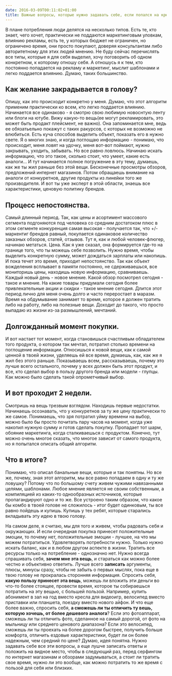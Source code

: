 ```yaml
---
date: 2016-03-09T00:11:02+01:00
title: Важные вопросы, которые нужно задавать себе, если попался на крючек рекламы.
---
```


В плане потребления люди делятся на несколько типов. Есть те, кто знает, чего хочет, практически не поддаются маркетинговым уловкам, влиянию рекламы, есть те, у которых бюджет не ограничен, но ограничено время, они просто покупают, доверяя консультантам либо авторитетному для этих людей мнению. Не буду сейчас перечислять все типы, которые я для себя выделил, хочу поговорить об одном конкретном, к которому отношу себя. А отношусь я к тем, кто постоянно попадается на рекламу и маркетинг, мыслит шаблонами и легко поддается влиянию. Думаю, таких большинство.

## Как желание закрадывается в голову?

Опишу, как это происходит конкретно у меня. Думаю, что этот алгоритм применим практически ко всем, кто легко поддается влиянию.
Начинается все одинаково - я смотрю свою любимую новоснтую ленту или блоги на ютубе. Вижу какую-то вещь(ее могут рекламировать, это может быть продакт плейсмент, не важно). Она запоминается мне, ведь ее обязатьельно покажут с таких ракурсов, с которых не возможно не влюбиться. Есть куча способов выделить объект, показать его в нужно свете. Я о многих знаю, и  когда поглощаю информацию - понимаю, что происходит, меня ловят на удочку, меня вот-вот поймают, нужно закрывать, уходить, забывать. Но все равно ловлюсь. Начинаю искать информацию, что это такое, сколько стоит, что умеет, какие есть аналоги... И тут начинается полное погружение в эту тему, думаешь, как же ты жил раньше без этой вещи. Бесконечные просмотры обзоров, предложений интернет магазинов. Потом обращаешь внимание на аналоги от конкуретнов, другие продукты из линейки того же производителя. И вот ты уже эксперт в этой области, знаешь все характеристики, ценовую политику брендов.

## Процесс непостоянства.

Самый длинный период. Так, как цены и асортимент массового сегмента подгоняются под человека со средним достатоком плюс в этом сегменте конкуренция самая высокая - получается так, что +/- маркентиг брендов равный, покупается одинаковое количество заказных обзоров, статей, отзывов. Тут я, как и любой человек-флюгер, начинаю метаться. Цена. Как я уже сказал, она формируется где-то на границе того, что ты можешь себе позволить. Нужно время, чтобы выделить конкретную сумму, может дождаться зарплаты или накопишь. И пока течет это время, приходит непостоянство. Так как объект вожделения всплывает в памяти постоянно, не сдерживаешься, все мониторишь цены, находишь новую информацию, сравниваешь. Каждый новый день - новое мнение. Какой обзор посмотрел сегодня - такое и мнение. На какие товары придумали сегодня более привлекательные акции и скидки - такое мнение сегодня. Длится этот период лично для меня очень долго и часто переростает в маразм. Время на обдумывание занимает то время, которое я должен тратить либо на работу, либо на полезные вещи. Доходит до такого, что просто выпадаю из жизни из-за размышлений, мечтаний.

## Долгожданный момент покупки.
И вот настает тот момент, когда становишься счастливым обладателем того продукта, о котором так мечтал, потратил столько времени на поглощение информации. Относишься к новой вещи, как к самой ценной в твоей жизни, уделяешь ей все время, думаешь, как, как же я жил без этого раньше. Показываешь всем, рассказываешь, почему это лучше всего остального, почему у всех должен быть этот продукт, и все, кто сделал выбор в пользу другого бренда или модели - глупцы. Как можно было сделать такой опрометчивый выбор.

## И вот проходит 2 недели.
Смотришь на вещь трезвым взглядом. Находишь первые недостатки. Начинаешь осознавать, что у конкуретнов за ту же цену практически то же самое. Понимаешь, что зря потратил уйму времени на выбор, можно было бы просто почитать пару часов на момент, когда уже накопил нужную сумму и готов сделать покупку. Пропадает тот шарм, обояние маркетинга, когда  сталкиваешься с продуктом. Конечно, тут можно очень многое сказать, что многое зависит от самого продукта, но я попытался описать общий алгоритм.

## Что в итоге? 

Понимаю, что описал банальные вещи, которые и так понятны. Но все же, почему, зная этот алгоритм, мы все равно попадаем в одну и ту же ловушку? Потому что по большому счету живем чужими навязанными целями, шаблонами. Любое мнение является не своим собственным, а компиляцией из каких-то однообразных источников, которые пропагандируют одно и то же. Все устроено таким образом, что какое бы комбо в твоей голове не сложилось - итог будет одинковым, ты все равно пойдешь и купишь. Купишь у тех ребят, которые старались вкладывать эту идею в твою голову.

На самом деле, я считаю, мы для того и живем, чтобы радовать себя и окружающих. И если очередная покупка принесет положительные эмоции, то почему нет, положительные эмоции - лучшее, на что мы можем потратиться. Удовлетворять потребности нужно. Только нужно искать баланс, как и в любом другом аспекте в жизни. Тратить все ресурсы только на потребление - однозначно нет. Нужно всегда спрашивать себя, **зачем мне эта вещь**, и стараться как можно более честно и объективно ответить. Лучше всего **записать** аргументы, плюсы, минусы сразу, чтобы не забыть о первых мыслях, пока еще в твою голову не прокралась сторонняя информация. Спросить себя, **какую пользу принесет эта вещь**, можешь ли вложить эти деньги во что-то более стоящее, провести время, которое ты собираешься потратить на эту вещью, с большей пользой. Например, купить абонимент в зал на год вместо кресла для видеоигр, велосипед вместо приставки или планшета, поездку вместо нового айфон. 
И что еще более важно, спросить себя, **а сможешь ли ты отличить ту вешь, которую хочешь, от более дешевого аналога**? Если это фотоаппарат, сможешь ли ты отличить фото, сделанное на самый дорогой, от фото на мыльницу или среднего ценового диапазона? Если это велосипед, сможешь ли ты проехать на более дорогом быстрее, получить больше комфорта, отличить ездовые характеристики, будет ли он более надежным, чем средний по цене? Думаю, идея понятна. Нужно задавать себе все эти вопросы, а еще лушче записать ответы и положить на видное место, чтобы в следующий раз, перед серфингом по интернет магазинам и обзорами задумываться, а стоит ли тратить свое время, нужно ли это вообще, как можно потратить то же время с пользой для себя или близких.